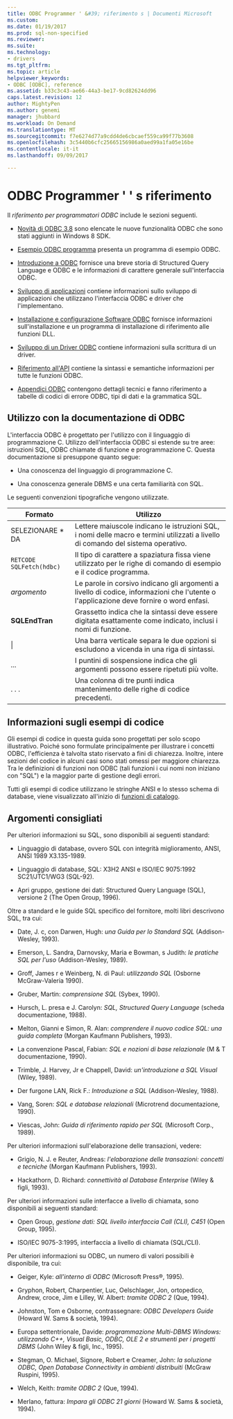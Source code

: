 ```yaml
---
title: ODBC Programmer ' &#39; riferimento s | Documenti Microsoft
ms.custom: 
ms.date: 01/19/2017
ms.prod: sql-non-specified
ms.reviewer: 
ms.suite: 
ms.technology:
- drivers
ms.tgt_pltfrm: 
ms.topic: article
helpviewer_keywords:
- ODBC [ODBC], reference
ms.assetid: b33c3c43-ae66-44a3-be17-9cd82624dd96
caps.latest.revision: 12
author: MightyPen
ms.author: genemi
manager: jhubbard
ms.workload: On Demand
ms.translationtype: MT
ms.sourcegitcommit: f7e6274d77a9cdd4de6cbcaef559ca99f77b3608
ms.openlocfilehash: 3c5440b6cfc25665156986a0aed99a1fa05e16be
ms.contentlocale: it-it
ms.lasthandoff: 09/09/2017

---
```

# <a name="odbc-programmer39s-reference"></a>ODBC Programmer ' &#39; s riferimento
Il *riferimento per programmatori ODBC* include le sezioni seguenti.  
  
-   [Novità di ODBC 3.8](../../odbc/reference/what-s-new-in-odbc-3-8.md) sono elencate le nuove funzionalità ODBC che sono stati aggiunti in Windows 8 SDK.  
  
-   [Esempio ODBC programma](../../odbc/reference/sample-odbc-program.md) presenta un programma di esempio ODBC.  
  
-   [Introduzione a ODBC](../../odbc/reference/introduction-to-odbc.md) fornisce una breve storia di Structured Query Language e ODBC e le informazioni di carattere generale sull'interfaccia ODBC.  
  
-   [Sviluppo di applicazioni](../../odbc/reference/develop-app/developing-applications.md) contiene informazioni sullo sviluppo di applicazioni che utilizzano l'interfaccia ODBC e driver che l'implementano.  
  
-   [Installazione e configurazione Software ODBC](../../odbc/reference/install/installing-and-configuring-the-odbc-software.md) fornisce informazioni sull'installazione e un programma di installazione di riferimento alle funzioni DLL.  
  
-   [Sviluppo di un Driver ODBC](../../odbc/reference/develop-driver/developing-an-odbc-driver.md) contiene informazioni sulla scrittura di un driver.  
  
-   [Riferimento all'API](../../odbc/reference/syntax/odbc-reference.md) contiene la sintassi e semantiche informazioni per tutte le funzioni ODBC.  
  
-   [Appendici ODBC](../../odbc/reference/appendixes/odbc-appendixes.md) contengono dettagli tecnici e fanno riferimento a tabelle di codici di errore ODBC, tipi di dati e la grammatica SQL.  
  
## <a name="working-with-the-odbc-documentation"></a>Utilizzo con la documentazione di ODBC  
 L'interfaccia ODBC è progettato per l'utilizzo con il linguaggio di programmazione C. Utilizzo dell'interfaccia ODBC si estende su tre aree: istruzioni SQL, ODBC chiamate di funzione e programmazione C. Questa documentazione si presuppone quanto segue:  
  
-   Una conoscenza del linguaggio di programmazione C.  
  
-   Una conoscenza generale DBMS e una certa familiarità con SQL.  
  
 Le seguenti convenzioni tipografiche vengono utilizzate.  
  
|Formato|Utilizzo|  
|------------|--------------|  
|SELEZIONARE * DA|Lettere maiuscole indicano le istruzioni SQL, i nomi delle macro e termini utilizzati a livello di comando del sistema operativo.|  
|`RETCODE SQLFetch(hdbc)`|Il tipo di carattere a spaziatura fissa viene utilizzato per le righe di comando di esempio e il codice programma.|  
|*argomento*|Le parole in corsivo indicano gli argomenti a livello di codice, informazioni che l'utente o l'applicazione deve fornire o word enfasi.|  
|**SQLEndTran**|Grassetto indica che la sintassi deve essere digitata esattamente come indicato, inclusi i nomi di funzione.|  
|&#124;|Una barra verticale separa le due opzioni si escludono a vicenda in una riga di sintassi.|  
|...|I puntini di sospensione indica che gli argomenti possono essere ripetuti più volte.|  
|. . .|Una colonna di tre punti indica mantenimento delle righe di codice precedenti.|  
  
## <a name="about-the-code-examples"></a>Informazioni sugli esempi di codice  
 Gli esempi di codice in questa guida sono progettati per solo scopo illustrativo. Poiché sono formulate principalmente per illustrare i concetti ODBC, l'efficienza è talvolta stato riservato a fini di chiarezza. Inoltre, intere sezioni del codice in alcuni casi sono stati omessi per maggiore chiarezza. Tra le definizioni di funzioni non ODBC (tali funzioni i cui nomi non iniziano con "SQL") e la maggior parte di gestione degli errori.  
  
 Tutti gli esempi di codice utilizzano le stringhe ANSI e lo stesso schema di database, viene visualizzato all'inizio di [funzioni di catalogo](../../odbc/reference/develop-app/catalog-functions.md).  
  
## <a name="recommended-reading"></a>Argomenti consigliati  
 Per ulteriori informazioni su SQL, sono disponibili ai seguenti standard:  
  
-   Linguaggio di database, ovvero SQL con integrità miglioramento, ANSI, ANSI 1989 X3.135-1989.  
  
-   Linguaggio di database, SQL: X3H2 ANSI e ISO/IEC 9075:1992 SC21/JTC1/WG3 (SQL-92).  
  
-   Apri gruppo, gestione dei dati: Structured Query Language (SQL), versione 2 (The Open Group, 1996).  
  
 Oltre a standard e le guide SQL specifico del fornitore, molti libri descrivono SQL, tra cui:  
  
-   Date, J. c, con Darwen, Hugh: *una Guida per lo Standard SQL* (Addison-Wesley, 1993).  
  
-   Emerson, L. Sandra, Darnovsky, Maria e Bowman, s Judith: *le pratiche SQL per l'uso* (Addison-Wesley, 1989).  
  
-   Groff, James r e Weinberg, N. di Paul: *utilizzando SQL* (Osborne McGraw-Valeria 1990).  
  
-   Gruber, Martin: *comprensione SQL* (Sybex, 1990).  
  
-   Hursch, L. presa e J. Carolyn: *SQL, Structured Query Language* (scheda documentazione, 1988).  
  
-   Melton, Gianni e Simon, R. Alan: *comprendere il nuovo codice SQL: una guida completa* (Morgan Kaufmann Publishers, 1993).  
  
-   La convenzione Pascal, Fabian: *SQL e nozioni di base relazionale* (M & T documentazione, 1990).  
  
-   Trimble, J. Harvey, Jr e Chappell, David: *un'introduzione a SQL Visual* (Wiley, 1989).  
  
-   Der furgone LAN, Rick F.: *Introduzione a SQL* (Addison-Wesley, 1988).  
  
-   Vang, Soren: *SQL e database relazionali* (Microtrend documentazione, 1990).  
  
-   Viescas, John: *Guida di riferimento rapido per SQL* (Microsoft Corp., 1989).  
  
 Per ulteriori informazioni sull'elaborazione delle transazioni, vedere:  
  
-   Grigio, N. J. e Reuter, Andreas: *l'elaborazione delle transazioni: concetti e tecniche* (Morgan Kaufmann Publishers, 1993).  
  
-   Hackathorn, D. Richard: *connettività al Database Enterprise* (Wiley & figli, 1993).  
  
 Per ulteriori informazioni sulle interfacce a livello di chiamata, sono disponibili ai seguenti standard:  
  
-   Open Group, *gestione dati: SQL livello interfaccia Call (CLI), C451* (Open Group, 1995).  
  
-   ISO/IEC 9075-3:1995, interfaccia a livello di chiamata (SQL/CLI).  
  
 Per ulteriori informazioni su ODBC, un numero di valori possibili è disponibile, tra cui:  
  
-   Geiger, Kyle: *all'interno di ODBC* (Microsoft Press®, 1995).  
  
-   Gryphon, Robert, Charpentier, Luc, Oelschlager, Jon, ortopedico, Andrew, croce, Jim e Lilley, W. Albert: *tramite ODBC 2* (Que, 1994).  
  
-   Johnston, Tom e Osborne, contrassegnare: *ODBC Developers Guide* (Howard W. Sams & società, 1994).  
  
-   Europa settentrionale, Davide: *programmazione Multi-DBMS Windows: utilizzando C++, Visual Basic, ODBC, OLE 2 e strumenti per i progetti DBMS* (John Wiley & figli, Inc., 1995).  
  
-   Stegman, O. Michael, Signore, Robert e Creamer, John: *la soluzione ODBC, Open Database Connectivity in ambienti distribuiti* (McGraw Ruspini, 1995).  
  
-   Welch, Keith: *tramite ODBC 2* (Que, 1994).  
  
-   Merlano, fattura: *Impara gli ODBC 21 giorni* (Howard W. Sams & società, 1994).

